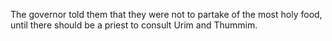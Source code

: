 The governor told them that they were not to partake of the most holy food, until there should be a priest to consult Urim and Thummim.
